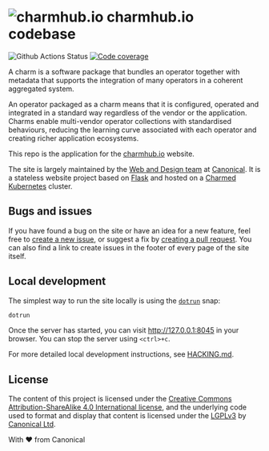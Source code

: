 # ![charmhub.io](https://user-images.githubusercontent.com/6353928/94026467-9dff1480-fdb1-11ea-8026-e866246815fc.png "Charmhub") charmhub.io codebase

![Github Actions Status](https://github.com/canonical-web-and-design/charmhub.io/workflows/PR%20checks/badge.svg?branch=main) [![Code coverage](https://codecov.io/gh/canonical-web-and-design/charmhub.io/branch/main/graph/badge.svg)](https://codecov.io/gh/canonical-web-and-design/charmhub.io)

A charm is a software package that bundles an operator together with metadata that supports the integration of many operators in a coherent aggregated system.

An operator packaged as a charm means that it is configured, operated and integrated in a standard way regardless of the vendor or the application. Charms enable multi-vendor operator collections with standardised behaviours, reducing the learning curve associated with each operator and creating richer application ecosystems.

This repo is the application for the [charmhub.io](https://charmhub.io) website.

The site is largely maintained by the [Web and Design team](https://ubuntu.com/blog/topics/design) at [Canonical](https://www.canonical.com). It is a stateless website project based on [Flask](https://flask.palletsprojects.com/en/1.1.x/) and hosted on a [Charmed Kubernetes](https://ubuntu.com/kubernetes) cluster.


## Bugs and issues

If you have found a bug on the site or have an idea for a new feature, feel free to [create a new issue](https://github.com/canonical-web-and-design/charmhub.io/issues/new), or suggest a fix by [creating a pull request](https://help.github.com/articles/creating-a-pull-request/). You can also find a link to create issues in the footer of every page of the site itself.


## Local development

The simplest way to run the site locally is using the [`dotrun`](https://snapcraft.io/dotrun) snap:

```bash
dotrun
```

Once the server has started, you can visit <http://127.0.0.1:8045> in your browser. You can stop the server using `<ctrl>+c`.

For more detailed local development instructions, see [HACKING.md](HACKING.md).

## License

The content of this project is licensed under the [Creative Commons Attribution-ShareAlike 4.0 International license](https://creativecommons.org/licenses/by-sa/4.0/), and the underlying code used to format and display that content is licensed under the [LGPLv3](http://opensource.org/licenses/lgpl-3.0.html) by [Canonical Ltd](http://www.canonical.com/).


With ♥ from Canonical
